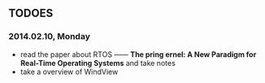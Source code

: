 ## TODOES

### 2014.02.10, Monday

* read the paper about RTOS —— **The pring ernel: A New Paradigm for Real-Time Operating Systems** and take notes
* take a overview of WindView
